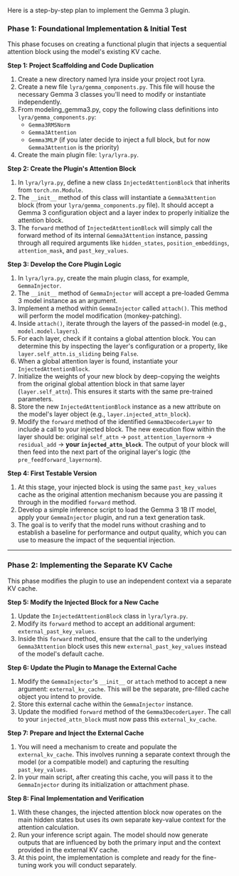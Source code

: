Here is a step-by-step plan to implement the Gemma 3 plugin.

### **Phase 1: Foundational Implementation & Initial Test**

This phase focuses on creating a functional plugin that injects a sequential attention block using the model's existing KV cache.

**Step 1: Project Scaffolding and Code Duplication**
1.  Create a new directory named lyra inside your project root Lyra.
2.  Create a new file `lyra/gemma_components.py`. This file will house the necessary Gemma 3 classes you'll need to modify or instantiate independently.
3.  From modeling_gemma3.py, copy the following class definitions into `lyra/gemma_components.py`:
    *   `Gemma3RMSNorm`
    *   `Gemma3Attention`
    *   `Gemma3MLP` (if you later decide to inject a full block, but for now `Gemma3Attention` is the priority)
4.  Create the main plugin file: `lyra/lyra.py`.

**Step 2: Create the Plugin's Attention Block**
1.  In `lyra/lyra.py`, define a new class `InjectedAttentionBlock` that inherits from `torch.nn.Module`.
2.  The `__init__` method of this class will instantiate a `Gemma3Attention` block (from your `lyra/gemma_components.py` file). It should accept a Gemma 3 configuration object and a layer index to properly initialize the attention block.
3.  The `forward` method of `InjectedAttentionBlock` will simply call the forward method of its internal `Gemma3Attention` instance, passing through all required arguments like `hidden_states`, `position_embeddings`, `attention_mask`, and `past_key_values`.

**Step 3: Develop the Core Plugin Logic**
1.  In `lyra/lyra.py`, create the main plugin class, for example, `GemmaInjector`.
2.  The `__init__` method of `GemmaInjector` will accept a pre-loaded Gemma 3 model instance as an argument.
3.  Implement a method within `GemmaInjector` called `attach()`. This method will perform the model modification (monkey-patching).
4.  Inside `attach()`, iterate through the layers of the passed-in model (e.g., `model.model.layers`).
5.  For each layer, check if it contains a global attention block. You can determine this by inspecting the layer's configuration or a property, like `layer.self_attn.is_sliding` being `False`.
6.  When a global attention layer is found, instantiate your `InjectedAttentionBlock`.
7.  Initialize the weights of your new block by deep-copying the weights from the original global attention block in that same layer (`layer.self_attn`). This ensures it starts with the same pre-trained parameters.
8.  Store the new `InjectedAttentionBlock` instance as a new attribute on the model's layer object (e.g., `layer.injected_attn_block`).
9.  Modify the `forward` method of the identified `Gemma3DecoderLayer` to include a call to your injected block. The new execution flow within the layer should be: original `self_attn` -> `post_attention_layernorm` -> `residual_add` -> **your `injected_attn_block`**. The output of your block will then feed into the next part of the original layer's logic (the `pre_feedforward_layernorm`).

**Step 4: First Testable Version**
1.  At this stage, your injected block is using the same `past_key_values` cache as the original attention mechanism because you are passing it through in the modified `forward` method.
2.  Develop a simple inference script to load the Gemma 3 1B IT model, apply your `GemmaInjector` plugin, and run a text generation task.
3.  The goal is to verify that the model runs without crashing and to establish a baseline for performance and output quality, which you can use to measure the impact of the sequential injection.

---

### **Phase 2: Implementing the Separate KV Cache**

This phase modifies the plugin to use an independent context via a separate KV cache.

**Step 5: Modify the Injected Block for a New Cache**
1.  Update the `InjectedAttentionBlock` class in `lyra/lyra.py`.
2.  Modify its `forward` method to accept an additional argument: `external_past_key_values`.
3.  Inside this `forward` method, ensure that the call to the underlying `Gemma3Attention` block uses this new `external_past_key_values` instead of the model's default cache.

**Step 6: Update the Plugin to Manage the External Cache**
1.  Modify the `GemmaInjector`'s `__init__` or `attach` method to accept a new argument: `external_kv_cache`. This will be the separate, pre-filled cache object you intend to provide.
2.  Store this external cache within the `GemmaInjector` instance.
3.  Update the modified `forward` method of the `Gemma3DecoderLayer`. The call to your `injected_attn_block` must now pass this `external_kv_cache`.

**Step 7: Prepare and Inject the External Cache**
1.  You will need a mechanism to create and populate the `external_kv_cache`. This involves running a separate context through the model (or a compatible model) and capturing the resulting `past_key_values`.
2.  In your main script, after creating this cache, you will pass it to the `GemmaInjector` during its initialization or attachment phase.

**Step 8: Final Implementation and Verification**
1.  With these changes, the injected attention block now operates on the main hidden states but uses its own separate key-value context for the attention calculation.
2.  Run your inference script again. The model should now generate outputs that are influenced by both the primary input and the context provided in the external KV cache.
3.  At this point, the implementation is complete and ready for the fine-tuning work you will conduct separately.
